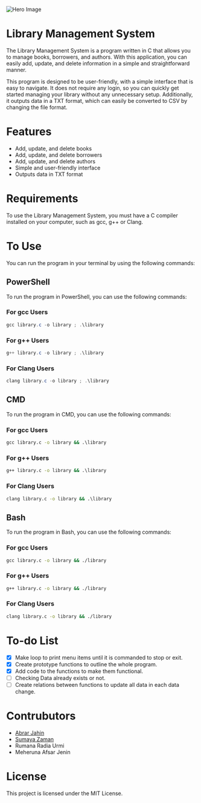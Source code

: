![Hero Image](https://repository-images.githubusercontent.com/633787581/695bc1a9-6fb8-4b93-a96d-84817e4f88e2)

# Library Management System

The Library Management System is a program written in C that allows you to manage books, borrowers, and authors. With this application, you can easily add, update, and delete information in a simple and straightforward manner.

This program is designed to be user-friendly, with a simple interface that is easy to navigate. It does not require any login, so you can quickly get started managing your library without any unnecessary setup. Additionally, it outputs data in a TXT format, which can easily be converted to CSV by changing the file format.

# Features

- Add, update, and delete books
- Add, update, and delete borrowers
- Add, update, and delete authors
- Simple and user-friendly interface
- Outputs data in TXT format

# Requirements

To use the Library Management System, you must have a C compiler installed on your computer, such as gcc, g++ or Clang.

# To Use

You can run the program in your terminal by using the following commands:

## PowerShell

To run the program in PowerShell, you can use the following commands:

### For gcc Users

```powershell
gcc library.c -o library ; .\library
```

### For g++ Users

```powershell
g++ library.c -o library ; .\library
```

### For Clang Users

```powershell
clang library.c -o library ; .\library 
```

## CMD

To run the program in CMD, you can use the following commands:

### For gcc Users

```cmd
gcc library.c -o library && .\library
```

### For g++ Users

```cmd
g++ library.c -o library && .\library
```

### For Clang Users

```cmd
clang library.c -o library && .\library 
```

## Bash

To run the program in Bash, you can use the following commands:

### For gcc Users

```cmd
gcc library.c -o library && ./library
```

### For g++ Users

```cmd
g++ library.c -o library && ./library
```

### For Clang Users

```cmd
clang library.c -o library && ./library 
```

# To-do List

- [x] Make loop to print menu items until it is commanded to stop or exit.
- [x] Create prototype functions to outline the whole program.
- [x] Add code to the functions to make them functional.
- [ ] Checking Data already exists or not.
- [ ] Create relations between functions to update all data in each data change.

# Contrubutors

- [Abrar Jahin](https://github.com/ajpalok)
- [Sumaya Zaman](https://github.com/sztoma-dev)
- Rumana Radia Urmi
- Meheruna Afsar Jenin

# License
This project is licensed under the MIT License.

